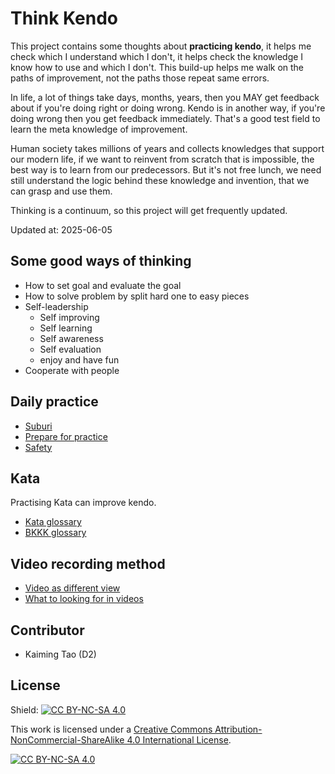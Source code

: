 # Think Kendo

This project contains some thoughts about **practicing kendo**, it helps me check which I understand which I don't, it helps check the knowledge I know how to use and which I don't. This build-up helps me walk on the paths of improvement, not the paths those repeat same errors.

In life, a lot of things take days, months, years, then you MAY get feedback about if you're doing right or doing wrong. Kendo is in another way, if you're doing wrong then you get feedback immediately. That's a good test field to learn the meta knowledge of improvement.

Human society takes millions of years and collects knowledges that support our modern life, if we want to reinvent from scratch that is impossible, the best way is to learn from our predecessors. But it's not free lunch, we need still understand the logic behind these knowledge and invention, that we can grasp and use them.

Thinking is a continuum, so this project will get frequently updated.

Updated at: 2025-06-05

<!-- ## 気　剣　体　の一致 (Ki Ken Tai no Icchi)

![Ki Ken Tai no Icchi](./Ki%20Ken%20Tai%20no%20Ichi.png) -->

## Some good ways of thinking

- How to set goal and evaluate the goal
- How to solve problem by split hard one to easy pieces
- Self-leadership
    - Self improving
    - Self learning
    - Self awareness
    - Self evaluation
    - enjoy and have fun
- Cooperate with people

<!-- - [Mind training](./mind-training/mind-training.md) -->

## Daily practice

- [Suburi](./suburi/suburi.md)
- [Prepare for practice](./daily-practice/dojo-pracice.md)
- [Safety](./daily-practice/safety.md)

<!-- - Muscle training -->
<!-- - Flexibility -->
<!-- - Kendo words in daily practice -->
<!--
## Maintenance and safety

- Shinai
- Bogu
- Tenugui -->

## Kata

Practising Kata can improve kendo.

- [Kata glossary](./kata/Kata-glossary.md)
- [BKKK glossary](./kata/BKKK-glossary.md)

## Video recording method

- [Video as different view](./video-recording/video-as-different-view.md)
- [What to looking for in videos](./video-recording/what-to-looking-for.md)


<!-- ## How to help improve this project?
- email or discord?
- please use `Issues` tab to create new requests, or discuss some topics.
 -->

## Contributor

- Kaiming Tao (D2)

## License

Shield: [![CC BY-NC-SA 4.0][cc-by-nc-sa-shield]][cc-by-nc-sa]

This work is licensed under a
[Creative Commons Attribution-NonCommercial-ShareAlike 4.0 International License][cc-by-nc-sa].

[![CC BY-NC-SA 4.0][cc-by-nc-sa-image]][cc-by-nc-sa]

[cc-by-nc-sa]: http://creativecommons.org/licenses/by-nc-sa/4.0/
[cc-by-nc-sa-image]: https://licensebuttons.net/l/by-nc-sa/4.0/88x31.png
[cc-by-nc-sa-shield]: https://img.shields.io/badge/License-CC%20BY--NC--SA%204.0-lightgrey.svg
